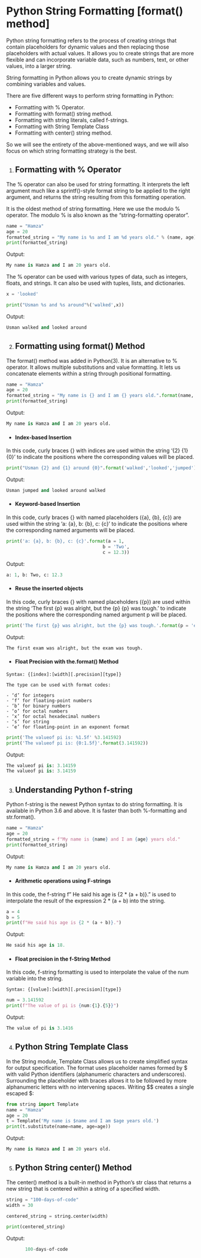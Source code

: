 # Python String Formatting [format() method]

Python string formatting refers to the process of creating strings that contain placeholders for dynamic values and then replacing those placeholders with actual values. It allows you to create strings that are more flexible and can incorporate variable data, such as numbers, text, or other values, into a larger string.

String formatting in Python allows you to create dynamic strings by combining variables and values.

There are five different ways to perform string formatting in Python:

- Formatting with % Operator.
- Formatting with format() string method.
- Formatting with string literals, called f-strings.
- Formatting with String Template Class
- Formatting with center() string method.

So we will see the entirety of the above-mentioned ways, and we will also focus on which string formatting strategy is the best.

1. ## Formatting with % Operator

The % operator can also be used for string formatting. It interprets the left argument much like a sprintf()-style format string to be applied to the right argument, and returns the string resulting from this formatting operation.

It is the oldest method of string formatting. Here we use the modulo % operator. The modulo % is also known as the “string-formatting operator”.

```python
name = "Hamza"
age = 20
formatted_string = "My name is %s and I am %d years old." % (name, age)
print(formatted_string)
```

Output:

```python
My name is Hamza and I am 20 years old.
```

The % operator can be used with various types of data, such as integers, floats, and strings. It can also be used with tuples, lists, and dictionaries.

```python
x = 'looked'

print("Usman %s and %s around"%('walked',x))
```

Output:

```python
Usman walked and looked around
```

2. ## Formatting using format() Method

The format() method was added in Python(3). It is an alternative to % operator. It allows multiple substitutions and value formatting. It lets us concatenate elements within a string through positional formatting.

```python
name = "Hamza"
age = 20
formatted_string = "My name is {} and I am {} years old.".format(name, age)
print(formatted_string)
```

Output:

```python
My name is Hamza and I am 20 years old.
```

- #### Index-based Insertion

In this code, curly braces {} with indices are used within the string ‘{2} {1} {0}’ to indicate the positions where the corresponding values will be placed.

```python
print("Usman {2} and {1} around {0}".format('walked','looked','jumped'))
```

Output:

```python
Usman jumped and looked around walked
```

- #### Keyword-based Insertion

In this code, curly braces {} with named placeholders ({a}, {b}, {c}) are used within the string ‘a: {a}, b: {b}, c: {c}’ to indicate the positions where the corresponding named arguments will be placed.

```python
print('a: {a}, b: {b}, c: {c}'.format(a = 1,
									b = 'Two',
									c = 12.3))
```

Output:

```python
a: 1, b: Two, c: 12.3
```

- #### Reuse the inserted objects

In this code, curly braces {} with named placeholders ({p}) are used within the string ‘The first {p} was alright, but the {p} {p} was tough.’ to indicate the positions where the corresponding named argument p will be placed.

```python
print('The first {p} was alright, but the {p} was tough.'.format(p = 'exam'))
```

Output:

```python
The first exam was alright, but the exam was tough.
```

- #### Float Precision with the.format() Method
```
Syntax: {[index]:[width][.precision][type]}

The type can be used with format codes:

- ‘d’ for integers
- ‘f’ for floating-point numbers
- ‘b’ for binary numbers
- ‘o’ for octal numbers
- ‘x’ for octal hexadecimal numbers
- ‘s’ for string
- ‘e’ for floating-point in an exponent format
```

```python
print('The valueof pi is: %1.5f' %3.141592)
print('The valueof pi is: {0:1.5f}'.format(3.141592))
```

Output:

```python
The valueof pi is: 3.14159
The valueof pi is: 3.14159
```

3. ## Understanding Python f-string

Python f-string is the newest Python syntax to do string formatting. It is available in Python 3.6 and above. It is faster than both %-formatting and str.format().

```python
name = "Hamza"
age = 20
formatted_string = f"My name is {name} and I am {age} years old."
print(formatted_string)
```

Output:

```python
My name is Hamza and I am 20 years old.
```

- #### Arithmetic operations using F-strings

In this code, the f-string f” He said his age is {2 * (a + b)}.” is used to interpolate the result of the expression 2 * (a + b) into the string.

```python
a = 4
b = 5
print(f"He said his age is {2 * (a + b)}.")
```

Output:

```python
He said his age is 18.
```

- #### Float precision in the f-String Method

In this code, f-string formatting is used to interpolate the value of the num variable into the string.
```
Syntax: {[value]:[width][.precision][type]}
```

```python
num = 3.141592
print(f"The value of pi is {num:{1}.{5}}")
```

Output:

```python
The value of pi is 3.1416
```

4. ## Python String Template Class

In the String module, Template Class allows us to create simplified syntax for output specification. The format uses placeholder names formed by $ with valid Python identifiers (alphanumeric characters and underscores). Surrounding the placeholder with braces allows it to be followed by more alphanumeric letters with no intervening spaces. Writing $$ creates a single escaped $:

```python
from string import Template
name = "Hamza"
age = 20
t = Template('My name is $name and I am $age years old.')
print(t.substitute(name=name, age=age))
```

Output:

```python
My name is Hamza and I am 20 years old.
```

5. ## Python String center() Method

The center() method is a built-in method in Python‘s str class that returns a new string that is centered within a string of a specified width. 

```python
string = "100-days-of-code"
width = 30

centered_string = string.center(width)

print(centered_string)
```

Output:

```python
       100-days-of-code
```
